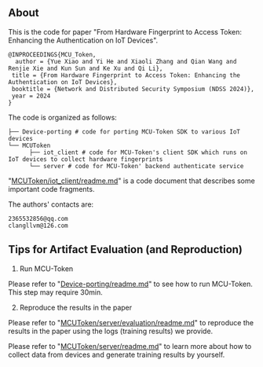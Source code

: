 ## About
This is the code for paper "From Hardware Fingerprint to Access Token: Enhancing the Authentication on IoT Devices".
```
@INPROCEEDINGS{MCU_Token,
  author = {Yue Xiao and Yi He and Xiaoli Zhang and Qian Wang and Renjie Xie and Kun Sun and Ke Xu and Qi Li},
 title = {From Hardware Fingerprint to Access Token: Enhancing the Authentication on IoT Devices},
 booktitle = {Network and Distributed Security Symposium (NDSS 2024)},
 year = 2024
}
```

The code is organized as follows:
```
├── Device-porting # code for porting MCU-Token SDK to various IoT devices
└── MCUToken
      ├── iot_client # code for MCU-Token's client SDK which runs on IoT devices to collect hardware fingerprints
      └── server # code for MCU-Token' backend authenticate service
```

"[MCUToken/iot_client/readme.md](MCUToken/iot_client/readme.md)" is a code document that describes some important code fragments.   

The authors' contacts are:
```
2365532856@qq.com
clangllvm@126.com
```

## Tips for Artifact Evaluation (and Reproduction) 

1. Run MCU-Token  

Please refer to "[Device-porting/readme.md](Device-porting/readme.md)" to see how to run MCU-Token.  
This step may require 30min.  

2. Reproduce the results in the paper  

Please refer to "[MCUToken/server/evaluation/readme.md](MCUToken/server/evaluation/readme.md)" to reproduce the results in the paper using the logs (training results) we provide.

Please refer to "[MCUToken/server/readme.md](MCUToken/server/readme.md)" to learn more about how to collect data from devices and generate training results by yourself.
